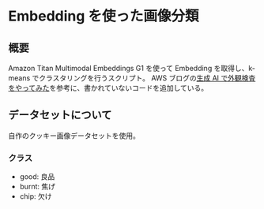 # Embedding を使った画像分類

## 概要

Amazon Titan Multimodal Embeddings G1 を使って Embedding を取得し、k-means でクラスタリングを行うスクリプト。
AWS ブログの[生成 AI で外観検査をやってみた](https://aws.amazon.com/jp/blogs/news/visual-inspection-with-generative-ai/)を参考に、書かれていないコードを追加している。

## データセットについて

自作のクッキー画像データセットを使用。

### クラス

- good: 良品
- burnt: 焦げ
- chip: 欠け
